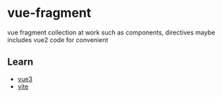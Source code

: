 # vue-fragment

vue fragment collection at work such as components, directives
maybe includes vue2 code for convenient

## Learn
- [vue3](https://cn.vuejs.org/)
- [vite](https://vitejs.cn/vite3-cn/)